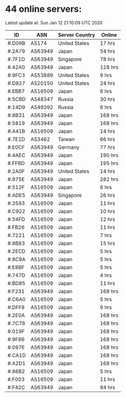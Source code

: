 # 44 online servers:

Latest update at: Sun Jan 12 21:10:09 UTC 2020

| ID | ASN | Server Country | Online |
| -- | --- | -------------- | ------ |
| #.D09B | AS174 | United States | 17 hrs |
| #.2A79 | AS63949 | Japan | 54 hrs |
| #.7F1D | AS63949 | Singapore | 78 hrs |
| #.42A0 | AS63949 | Japan | 128 hrs |
| #.9FC3 | AS53889 | United States | 9 hrs |
| #.D827 | AS20150 | United States | 24 hrs |
| #.EBB7 | AS16509 | Japan | 6 hrs |
| #.5CBD | AS48347 | Russia | 30 hrs |
| #.14D9 | AS49392 | Russia | 6 hrs |
| #.8B31 | AS63949 | Japan | 168 hrs |
| #.5819 | AS63949 | Japan | 168 hrs |
| #.A41B | AS16509 | Japan | 14 hrs |
| #.7E1D | AS3462 | Taiwan | 66 hrs |
| #.E0CF | AS63949 | Germany | 77 hrs |
| #.4AEC | AS63949 | Japan | 190 hrs |
| #.FFBD | AS63949 | Japan | 195 hrs |
| #.2A0F | AS63949 | United States | 14 hrs |
| #.975E | AS63949 | Japan | 282 hrs |
| #.512F | AS16509 | Japan | 6 hrs |
| #.ADE5 | AS63949 | Singapore | 26 hrs |
| #.3593 | AS16509 | Japan | 11 hrs |
| #.C922 | AS16509 | Japan | 10 hrs |
| #.54FD | AS16509 | Japan | 12 hrs |
| #.FB26 | AS16509 | Japan | 11 hrs |
| #.7221 | AS16509 | Japan | 7 hrs |
| #.8B83 | AS16509 | Japan | 15 hrs |
| #.2ECD | AS16509 | Japan | 5 hrs |
| #.8C9A | AS16509 | Japan | 5 hrs |
| #.E8BF | AS16509 | Japan | 5 hrs |
| #.747D | AS16509 | Japan | 4 hrs |
| #.BD85 | AS16509 | Japan | 11 hrs |
| #.F231 | AS63949 | Japan | 168 hrs |
| #.C6A0 | AS16509 | Japan | 5 hrs |
| #.DFF8 | AS16509 | Japan | 9 hrs |
| #.2E0A | AS63949 | Japan | 168 hrs |
| #.7C78 | AS63949 | Japan | 168 hrs |
| #.019F | AS63949 | Japan | 168 hrs |
| #.9F86 | AS63949 | Japan | 168 hrs |
| #.097E | AS63949 | Japan | 168 hrs |
| #.CA1D | AS63949 | Japan | 168 hrs |
| #.A2D1 | AS63949 | Japan | 168 hrs |
| #.86B2 | AS16509 | Japan | 5 hrs |
| #.F003 | AS16509 | Japan | 11 hrs |
| #.F42C | AS63949 | Japan | 84 hrs |

